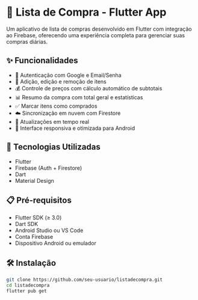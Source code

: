 # 📱 Lista de Compra - Flutter App

Um aplicativo de lista de compras desenvolvido em Flutter com integração ao Firebase, oferecendo uma experiência completa para gerenciar suas compras diárias.

## ✨ Funcionalidades

- 🔐 Autenticação com Google e Email/Senha
- 📝 Adição, edição e remoção de itens
- 💰 Controle de preços com cálculo automático de subtotais
- 📊 Resumo da compra com total geral e estatísticas
- ✅ Marcar itens como comprados
- ☁️ Sincronização em nuvem com Firestore
- 🔄 Atualizações em tempo real
- 📱 Interface responsiva e otimizada para Android

## 🚀 Tecnologias Utilizadas

- Flutter
- Firebase (Auth + Firestore)
- Dart
- Material Design

## 📋 Pré-requisitos

- Flutter SDK (≥ 3.0)
- Dart SDK
- Android Studio ou VS Code
- Conta Firebase
- Dispositivo Android ou emulador

## 🛠️ Instalação

```bash
git clone https://github.com/seu-usuario/listadecompra.git
cd listadecompra
flutter pub get
